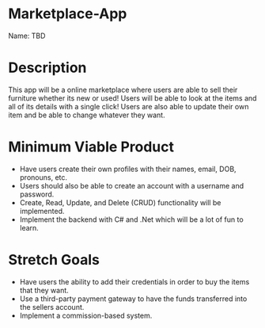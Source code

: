# Marketplace-App

Name: TBD

# Description
This app will be a online marketplace where users are able to sell their furniture whether its new or used! Users will be able to look at the items and all of its details with a single click! Users are also able to update their own item and be able to change whatever they want. 

# Minimum Viable Product 
* Have users create their own profiles with their names, email, DOB, pronouns, etc.
* Users should also be able to create an account with a username and password. 
* Create, Read, Update, and Delete (CRUD) functionality will be implemented.
* Implement the backend with C# and .Net which will be a lot of fun to learn.

# Stretch Goals
* Have users the ability to add their credentials in order to buy the items that they want.
* Use a third-party payment gateway to have the funds transferred into the sellers account.
* Implement a commission-based system.
